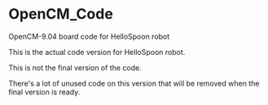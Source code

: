 OpenCM_Code
===========

OpenCM-9.04 board code for HelloSpoon robot

This is the actual code version for HelloSpoon robot.

This is not the final version of the code.

There's a lot of unused code on this version that will be removed when the final version is ready.
